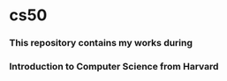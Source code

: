 # cs50
### This repository contains my works during 
### Introduction to Computer Science from Harvard 
